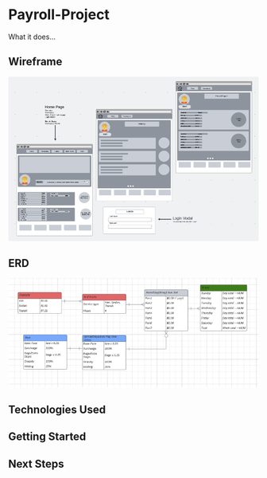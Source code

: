 # Payroll-Project
What it does...


## Wireframe
![View wireframe](./images/Payroll-Project-Wireframe.png)

## ERD
![View ERD](./images/Payroll-Project-ERD.png)


## Technologies Used

## Getting Started

## Next Steps
